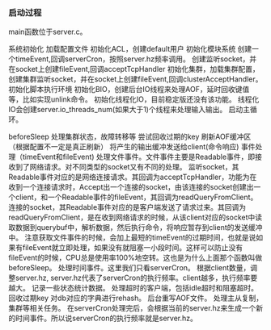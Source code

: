 ### 启动过程

main函数位于server.c。  

系统初始化
加载配置文件
初始化ACL，创建default用户
初始化模块系统
创建一个timeEvent,回调serverCron，按照server.hz频率调用。
创建监听socket，并在socket上创建fileEvent,回调acceptTcpHandler
初始化集群，加载集群配置，创建集群监听socket，并在socket上创建fileEvent,回调clusterAcceptHandler。
初始化脚本执行环境
初始化BIO，创建后台IO线程来处理AOF，延时回收键值等，比如实现unlink命令。
初始化线程化IO，目前稳定版还没有该功能。 线程化IO会创建server.io_threads_num(如果大于1)个线程来处理输入输出。
启动主循环。

beforeSleep
处理集群状态，故障转移等
尝试回收过期的key
刷新AOF缓冲区（根据配置不一定是真正刷新）
将产生的输出缓冲发送给client(命令响应)
事件处理（timeEvent和fileEvent)
处理文件事件。文件事件主要是Readable事件，即接收到了网络请求。对不同类型的socket又有不同的处理。
监听socket，其Readable事件对应的是网络连接请求。其回调为acceptTcpHandler，功能为在收到一个连接请求时，Accept出一个连接的socket，由该连接的socket创建出一个client，和一个Readable事件的fileEvent，其回调为readQueryFromClient。
连接的socket，其Readable事件对应的是客户端发送了请求过来。其回调为readQueryFromClient，是在收到网络请求的时候，从该client对应的socket中读取数据到querybuf中，解析数据，然后执行命令，将响应暂存到client的发送缓冲中。
注意获取文件事件的时候，会加上最短的timeEvent的过期时间，也就是说如果有fileEvent就立即处理，如果没有就阻塞一小段时间。这样可以防止没有fileEvent的时候，CPU总是使用率100%地空转。这也是为什么上面那个函数叫做beforeSleep。
处理时间事件。这里我们只看serverCron。
根据client数量，调整server.hz, server.hz代表了serverCron的执行频率。client越多，执行频率要越大。
记录一些状态统计数据。
处理超时的客户端，包括idle超时和阻塞超时。
回收过期key
对db对应的字典进行rehash。
后台重写AOF文件。
处理主从复制，集群等相关任务。
在serverCron处理完后，会根据当前的server.hz来生成一个新的时间事件。所以说serverCron的执行频率就是server.hz。










